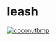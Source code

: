 # leash
[![coconutbmp](https://circleci.com/gh/coconutbmp/leash/circle-ci-test?style=svg)](https://circleci.com/gh/coconutbmp/leash)
